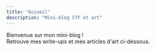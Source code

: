 ```yaml
---
title: "Accueil"
description: "Mini-blog CTF et art"
---
```

Bienvenue sur mon mini-blog !  
Retrouve mes write-ups et mes articles d'art ci-dessous.
